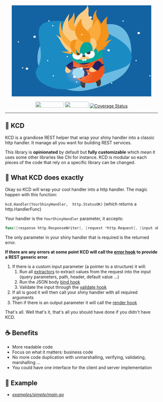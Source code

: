 <p align="center">
	<img width="460" height="300" src="./.github/golang-ss.gif">
</p>
<p align="center">
	<a href="https://github.com/expectedsh/kcd/actions">
		<img width="93" height="20" src="https://github.com/expectedsh/kcd/workflows/Go/badge.svg"></a>
	<a href="https://goreportcard.com/report/github.com/expectedsh/kcd">
		<img width="78" height="20" src="https://goreportcard.com/badge/github.com/expectedsh/kcd"></a>
	<a href='https://coveralls.io/github/expectedsh/kcd'>
		<img src='https://coveralls.io/repos/github/expectedsh/kcd/badge.svg' alt='Coverage Status' /></a>
</p>

------

## :stars: KCD 

KCD is a grandiose REST helper that wrap your shiny handler into a classic http handler. It manage all you want for building REST services.

This library is **opinionated** by default but **fully customizable** which mean it uses some other libraries like Chi for instance. KCD is modular so each pieces of the code that rely on a specific library can be changed. 

## :rocket: What KCD does exactly 

Okay so KCD will wrap your cool handler into a http handler. The magic happen with this function:

`kcd.Handler(YourShinyHandler,  http.StatusOK)` (which returns a http.HandlerFunc)

Your handler is the `YourShinyHandler` parameter, it accepts: 
```go
func([response http.ResponseWriter], [request *http.Request], [input object ptr]) ([output object], error)
```
 
The only parameter in your shiny handler that is required is the returned error. 

**If there are any errors at some point KCD will call the [error hook](pkg/hook/error.go) to provide a REST generic error**.

1. If there is a custom input parameter (a pointer to a structure) it will:
    1. Run all [extractors](pkg/extractor) to extract values from the request into the input (query parameters, path, header, default value ...)
    2. Run the JSON body [bind hook](pkg/hook/bind.go)
    3. Validate the input through the [validate hook](pkg/hook/validate.go)
3. If all is good it will then call your shiny handler with all required arguments
4. Then if there is an output parameter it will call the [render hook](pkg/hook/render.go)

That's all. Well that's it, that's all you should have done if you didn't have KCD. 

## :coffee: Benefits

- More readable code
- Focus on what it matters: business code
- No more code duplication with unmarshalling, verifying, validating, marshalling ...
- You could have one interface for the client and server implementation

## :muscle: Example

- [*examples/simple/main.go*](./examples/simple/main.go)

